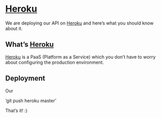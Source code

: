 # [Heroku](http://heroku.com)

We are deploying our API on [Heroku](http://heroku.com) and here’s what you should know about it.

## What’s [Heroku](http://heroku.com)

[Heroku](http://heroku.com) is a PaaS (Platform as a Service) which you don’t have to worry about configuring the production environment.

## Deployment

Our

‘git push heroku master’

That’s it! :)
